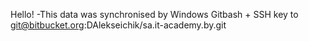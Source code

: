 Hello!
-This data was synchronised by Windows Gitbash + SSH key to git@bitbucket.org:DAlekseichik/sa.it-academy.by.git